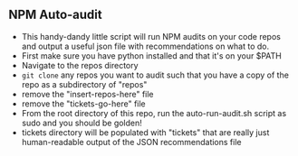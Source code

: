 ## NPM Auto-audit

* This handy-dandy little script will run NPM audits on your code repos and output a useful json file with recommendations on what to do.  
* First make sure you have python installed and that it's on your $PATH
* Navigate to the repos directory
* `git clone` any repos you want to audit such that you have a copy of the repo as a subdirectory of "repos"
* remove the "insert-repos-here" file
* remove the "tickets-go-here" file
* From the root directory of this repo, run the auto-run-audit.sh script as sudo and you should be golden!
* tickets directory will be populated with "tickets" that are really just human-readable output of the JSON recommendations file
